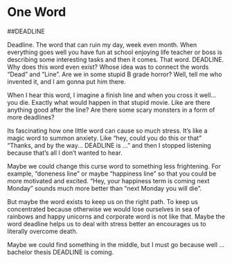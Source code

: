 <H1>One Word</H1>

##DEADLINE 
<p>
  Deadline. The word that can ruin my day, week even month. When everything goes well you have fun at school enjoying life teacher or boss is describing some interesting tasks and then it comes. 
  That word. DEADLINE. Why does this word even exist? Whose idea was to connect the words “Dead” and “Line”. Are we in some stupid B grade horror? Well, tell me who invented it, and I am gonna put him there.
</p>
<p>
  When I hear this word, I imagine a finish line and when you cross it well… you die. Exactly what would happen in that stupid movie. 
  Like are there anything good after the line? Are there some scary monsters in a form of more deadlines?
</p>
<p>
  Its fascinating how one little word can cause so much stress. It’s like a magic word to summon anxiety.  Like “hey, could you do this or that” “Thanks, and by the way... DEADLINE is …” and then I stopped listening because that’s all I don’t wanted to hear.
</p>
<p>
  Maybe we could change this curse word to something less frightening. For example, “doneness line” or maybe “happiness line” so that you could be more motivated and excited.
  “Hey, your happiness term is coming next Monday” sounds much more better than “next Monday you will die”. 
</p>
<p>
  But maybe the word exists to keep us on the right path. To keep us concentrated because otherwise we would lose ourselves in sea of rainbows and happy unicorns and corporate word is not like that. 
  Maybe the word deadline helps us to deal with stress better an encourages us to literally overcome death. 
</p>
<p>
  Maybe we could find something in the middle, but I must go because well … bachelor thesis DEADLINE is coming.
</p>
